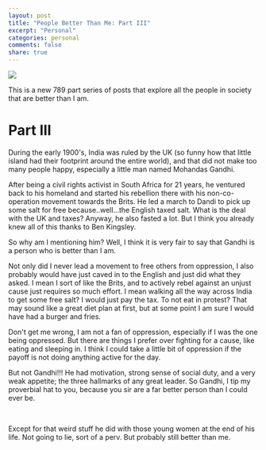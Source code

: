 ```yaml
---
layout: post
title: "People Better Than Me: Part III"
excerpt: "Personal"
categories: personal
comments: false
share: true
---
```


![](http://pre15.deviantart.net/bd49/th/pre/i/2013/038/5/3/gandhi_by_guada_pinos-d5u5e8l.jpg)


This is a new 789 part series of posts that explore all the people in society that are better than I am.

# Part III

During the early 1900's, India was ruled by the UK (so funny how that little island had their footprint around the entire world), and that did not make too many people happy, especially a little man named Mohandas Gandhi. 


After being a civil rights activist in South Africa for 21 years, he ventured back to his homeland and started his rebellion there with his non-co-operation movement towards the Brits. He led a march to Dandi to pick up some salt for free because..well...the English taxed salt. What is the deal with the UK and taxes? Anyway, he also fasted a lot. But I think you already knew all of this thanks to Ben Kingsley. 


So why am I mentioning him? Well, I think it is very fair to say that Gandhi is a person who is better than I am. 


Not only did I never lead a movement to free others from oppression, I also probably would have just caved in to the English and just did what they asked. I mean I sort of like the Brits, and to actively rebel against an unjust cause just requires so much effort. I mean walking all the way across India to get some free salt? I would just pay the tax. To not eat in protest? That may sound like a great diet plan at first, but at some point I am sure I would have had a burger and fries. 

Don't get me wrong, I am not a fan of oppression, especially if I was the one being oppressed. But there are things I prefer over fighting for a cause, like eating and sleeping in. I think I could take a little bit of oppression if the payoff is not doing anything active for the day.

But not Gandhi!!! He had motivation, strong sense of social duty, and a very weak appetite; the three hallmarks of any great leader. So Gandhi, I tip my proverbial hat to you, because you sir are a far better person than I could ever be.

<br>

Except for that weird stuff he did with those young women at the end of his life. Not going to lie, sort of a perv. But probably still better than me.  




